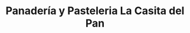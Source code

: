 ---
title: "Panadería y Pasteleria La Casita del Pan"
url: /ayacucho/panaderia-y-pasteleria-la-casita-del-pan/
shop: Bäckerei
---